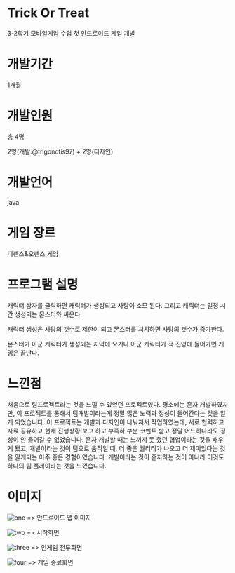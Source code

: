 # Trick Or Treat
 3-2학기 모바일게임 수업 첫 안드로이드 게임 개발

# 개발기간
1개월

# 개발인원
총 4명

2명(개발:@trigonotis97) + 2명(디자인)

# 개발언어
java

# 게임 장르
디펜스&오펜스 게임

# 프로그램 설명

캐릭터 상자를 클릭하면 캐릭터가 생성되고 사탕이 소모 된다. 그리고 캐릭터는 일정 시간 생성되는 몬스터와 싸운다.

캐릭터 생성은 사탕의 갯수로 제한이 되고 몬스터를 처치하면 사탕의 갯수가 증가한다.

몬스터가 아군 캐릭터가 생성되는 지역에 오거나 아군 캐릭터가 적 진영에 들어가면 게임은 끝난다.

# 느낀점

처음으로 팀프로젝트라는 것을 느낄 수 있었던 프로젝트였다. 평소에는 혼자 개발하였지만, 이 프로젝트를 통해서 팀개발이라는게 정말 많은 노력과 정성이 들어간다는 것을 알게
되었습니다. 이 프로젝트는 개발과 디자인이 나눠져서 작업하였는데, 서로 협력하고 자료 공유하고 현재 진행상황 보고 하고 부족하 부분 코멘트 받고 정말 어느하나라도 정성이 안 들어갈 수 없었습니다. 혼자 개발할 때는 느끼지 못 했던 협업이라는 것을 배우게 됐고, 개발이라는 것이 팀으로 움직일 때, 더 좋은 퀄리티가 나오고 더 재미있다는 것을 알게되는 아주 좋은 경험이였습니다. 개발이라는 것이 혼자하는 것이 아니라 이것도 하나의 팀 플레이라는 것을 느꼈습니다.

# 이미지
![one](https://user-images.githubusercontent.com/57618897/71367980-efdbf980-25e9-11ea-8524-1eed02cfa9c9.png) => 안드로이드 앱 이미지

![two](https://user-images.githubusercontent.com/57618897/71367979-ef436300-25e9-11ea-964b-c6030f64222f.png) => 시작화면

![three](https://user-images.githubusercontent.com/57618897/71367978-ef436300-25e9-11ea-8a82-065057934e9d.png) => 인게임 전투화면

![four](https://user-images.githubusercontent.com/57618897/71367977-ef436300-25e9-11ea-9f32-d22522d57e98.png) => 게임 종료화면


